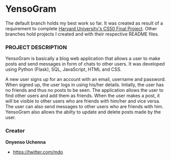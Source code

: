 # YensoGram

The default branch holds my best work so far. It was created as result of a requirement to complete [Harvard University's CS50 Final Project](https://cs50.harvard.edu/x/2020/project/).
Other branches hold projects I created and with their respective README files.

### PROJECT DESCRIPTION

YensoGram is basically a blog web application that allows a user to make posts and send messages in form of chats to other users. It was developed using Python (Flask), SQL, JavaScript, HTML and CSS.

A new user signs up for an account with an email, username and password. When signed up, the user logs in using his/her details. Intially, the user
has no friends and thus no posts to be seen. The application allows the user to find other users and add them as friends. When the user makes a post,
it will be visible to other users who are friends with him/her and vice versa. The user can also send messages to other users
who are friends with him. YensoGram also allows the abilty to update and delete posts made by the user.

### Creator

**Onyenso Uchenna**
- https://twitter.com/mdo
